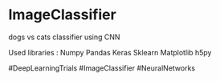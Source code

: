 # ImageClassifier

dogs vs cats classifier using CNN

Used libraries :
Numpy 
Pandas
Keras
Sklearn
Matplotlib
h5py

#DeepLearningTrials #ImageClassifier #NeuralNetworks
